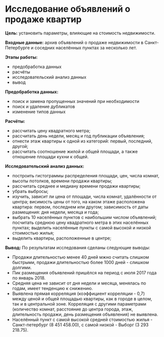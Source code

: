 # Исследование объявлений о продаже квартир
<b>Цель:</b> установить параметры, влияющие на стоимость недвижимости.

<b>Входные данные:</b> архив объявлений о продаже недвижимости в Санкт-Петербурге и соседних населённых пунктах за несколько лет.

<b>Этапы работы:</b>
- предобработка данных
- расчёты
- исследовательский анализ данных
- вывод

<b>Предобработка данных:</b>
- поиск и замена пропущенных значений при необходимости
- поиск и удаление дубликатов
- изменение типов данных

<b>Расчёты:</b>
- рассчитать цену квадратного метра;
- рассчитать день недели, месяц и год публикации объявления;
- отнести этаж квартиры к одной из категорий: первый, последний, другой;
- рассчитать соотношение жилой и общей площади, а также отношение площади кухни к общей.

<b>Исследовательский анализ данных:</b>
- построить гистограммы распределения площади, цен, числа комнат, высоты потолков, времени продажи квартиры;
- рассчитать среднее и медиану времени продажи квартиры;
- убрать выбросы;
- изучить, зависит ли цена от площади, числа комнат, удалённости от центра; висимость цены от того, на каком этаже расположена квартира: первом, последнем или другом; зависимость от даты размещения: дня недели, месяца и года;
- выбрать 10 населённых пунктов с наибольшим числом объявлений; посчитать среднюю цену квадратного метра в этих населённых пунктах; выделить населённые пункты с самой высокой и низкой стоимостью жилья;
- выделить квартиры, расположенные в центре;

<b>Вывод:</b>
По результатам исследования сделаны следующие выводы:

- Продажи длительностью менее 40 дней мжно считать слишком быстрыми, продажи длительностью более 1000 дней - слишком долгими.
- Пик размещения объявлений пришёлся на период с июля 2017 года по январь 2018.
- Средняя цена не зависит от дня недели и месяца, менялась по годам, имеет тенденцию к снижению. 
- Выявлена прямая корреляция (коэффициент корреляции - 0,7) между ценой и общей площадью квартиры, как в городе в целом, так и в центральной зоне. Корреляция с другими параметрами (количество комнат, расстояние до центра города, этаж, длительность продажи, день размещения объявления) не выявлена.
- Населённый пункт с самой высокой средней стоимостью жилья - Санкт-петербург (8 451 458.00), с самой низкой - Выборг (3 293 218.75).